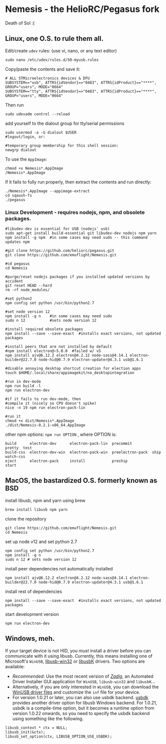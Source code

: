 # Nemesis - the HelioRC/Pegasus fork
Death of Sol :(

## Linux, one O.S. to rule them all.
Edit/create `udev` rules: (use vi, nano, or any text editor)
```
sudo nano /etc/udev/rules.d/50-myusb.rules
```
Copy/paste the contents and save it:
```
# ALL STMicroelectronics devices & DFU
SUBSYSTEM=="usb", ATTRS{idVendor}=="0483", ATTRS{idProduct}=="****", GROUP="users", MODE="0664"
SUBSYSTEM=="tty", ATTRS{idVendor}=="0483", ATTRS{idProduct}=="****", GROUP="users", MODE="0664"
```

Then run
```
sudo udevadm control --reload
```
add yourself to the dialout group for tty/serial permissions

```
sudo usermod -a -G dialout $USER
#logout/login, or:

#temporary group membership for this shell session:
newgrp dialout
```

To use the `AppImage`:
```
chmod +x Nemesis*.AppImage
/Nemesis*.AppImage
```
If it fails to fully run properly, then extract the contents and run directly:
```
./Nemesis*.AppImage --appimage-extract
cd sqaush-fs
./pegasus
```

### Linux Development - requires nodejs, npm, and obsolete packages.

```
#libudev-dev is essential for USB (nodejs' usb)
sudo apt-get install build-essential git libudev-dev nodejs npm yarn
npm install -g npm  #in some cases may need sudo -- this command updates npm

#git clone https://github.com/heliorc/pegasus.git
git clone https://github.com/emuflight/Nemesis.git

#cd pegasus
cd Nemesis

#purge/reset nodejs packages if you installed updated versions by accident
git reset HEAD --hard
rm -rf node_modules/

#set python2
npm config set python /usr/bin/python2.7

#set node version 12
npm install -g n    #in some cases may need sudo
sudo n 12           #sets node version 12

#install required obsolete packages
npm install --save --save-exact  #installs exact versions, not updated packages

#install peers that are not installed by default
#npm install electron@~5.0.0  #failed w/ v5
npm install ajv@6.12.2 electron@4.2.12 node-sass@4.14.1 electron-builder@22.7.0 node-hid@0.7.9 electron-updater@4.3.1 usb@1.6.1

#disable annoying desktop shortcut creation for election apps
touch $HOME/.local/share/appimagekit/no_desktopintegration

#run in dev-mode
npm run build -l
npm run electron-dev

#if it fails to run dev-mode, then
#compile it (nicely so CPU doesn't spike)
nice -n 19 npm run electron-pack-lin

#run it
chmod +x dist/Nemesis*.AppImage
./dist/Nemesis-0.2.1-x86_64.AppImage
```

other npm options:
`npm run OPTION` , where OPTION is:
```
build      electron-dev      electron-pack-lin  precommit         pretty  test
build-css  electron-dev-win  electron-pack-win  preelectron-pack  ship    watch-css
eject      electron-pack     install            preship           start
```


## MacOS, the bastardized O.S. formerly known as BSD

install libusb, npm and yarn using brew
```
brew install libusb npm yarn
```

clone the repository
```
git clone https://github.com/emuflight/Nemesis.git
cd Nemesis
```

set up node v12 and set python 2.7
```
npm config set python /usr/bin/python2.7
npm install -g n
sudo n 12 # sets node version 12
```

install peer dependencies not automatically installed
```
npm install ajv@6.12.2 electron@4.2.12 node-sass@4.14.1 electron-builder@22.7.0 node-hid@0.7.9 electron-updater@4.3.1 usb@1.6.1
```

install rest of dependencies
```
npm install --save --save-exact  #installs exact versions, not updated packages
```

start development version
```
npm run electron-dev
```


## Windows, meh.

If your target device is not HID, you _must_ install a driver before you can communicate with it using libusb. Currently, this means installing one of Microsoft's `WinUSB`, [libusb-win32](http://sourceforge.net/apps/trac/libusb-win32/wiki) or [libusbK](http://libusbk.sourceforge.net/UsbK3/index.html) drivers. Two options are available:
* _Recommended_: Use the most recent version of _[Zadig](http://zadig.akeo.ie)_, an Automated Driver Installer GUI application for `WinUSB`, `libusb-win32` and `libusbK`...
* Alternatively, if you are only interested in `WinUSB`, you can download the [WinUSB driver files](https://storage.googleapis.com/google-code-archive-downloads/v2/code.google.com/libusb-winusb-wip/winusb%20driver.zip) and customize the `inf` file for your device.
* For version 1.0.21 or later, you can also use usbdk backend. [usbdk](https://cgit.freedesktop.org/spice/win32/usbdk) provides another driver option for libusb Windows backend. For 1.0.21, usbdk is a compile-time option, but it becomes a runtime option from version 1.0.22 onwards, so you need to specify the usbdk backend using something like the following.
```
libusb_context * ctx = NULL;
libusb_init(&ctx);
libusb_set_option(ctx, LIBUSB_OPTION_USE_USBDK);
```
